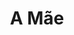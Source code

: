 ---
ref: sol-010-0035
title: ["A Mãe"]
author_name: ["Figueiredo Sobral"]
publisher: ["Publicações Europa América"]
year: "y1958"
origin: ["Portugal"]
formats: ["book-cover"]
disciplines: ["graphic-design"]
tags: ["Os Livros das Três Abelhas"]
layout: artifact
status: ["rescan"]
published: false
int_published: false
image_count:
date_added: 2023-06-16
batch:
---